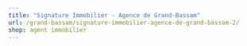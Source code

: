 ```yaml
---
title: "Signature Immobilier - Agence de Grand-Bassam"
url: /grand-bassam/signature-immobilier-agence-de-grand-bassam-2/
shop: agent immobilier
---
```


